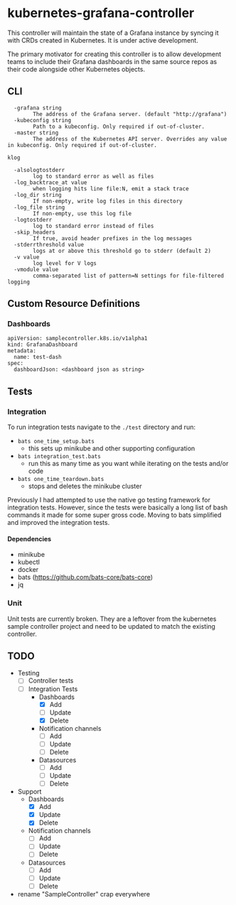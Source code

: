 # kubernetes-grafana-controller

This controller will maintain the state of a Grafana instance by syncing it with CRDs created in Kubernetes.  It is under active development.

The primary motivator for creating this controller is to allow development teams to include their Grafana dashboards in the same source repos as their code alongside other Kubernetes objects.

## CLI

```
  -grafana string
    	The address of the Grafana server. (default "http://grafana")
  -kubeconfig string
    	Path to a kubeconfig. Only required if out-of-cluster.
  -master string
    	The address of the Kubernetes API server. Overrides any value in kubeconfig. Only required if out-of-cluster.

klog

  -alsologtostderr
    	log to standard error as well as files
  -log_backtrace_at value
    	when logging hits line file:N, emit a stack trace
  -log_dir string
    	If non-empty, write log files in this directory
  -log_file string
    	If non-empty, use this log file
  -logtostderr
    	log to standard error instead of files
  -skip_headers
    	If true, avoid header prefixes in the log messages
  -stderrthreshold value
    	logs at or above this threshold go to stderr (default 2)
  -v value
    	log level for V logs
  -vmodule value
    	comma-separated list of pattern=N settings for file-filtered logging
```

## Custom Resource Definitions

### Dashboards

```
apiVersion: samplecontroller.k8s.io/v1alpha1
kind: GrafanaDashboard
metadata:
  name: test-dash
spec:
  dashboardJson: <dashboard json as string>
```

## Tests

### Integration

To run integration tests navigate to the `./test` directory and run:

- `bats one_time_setup.bats`
  - this sets up minikube and other supporting configuration
- `bats integration_test.bats` 
  - run this as many time as you want while iterating on the tests and/or code
- `bats one_time_teardown.bats` 
  - stops and deletes the minikube cluster 

Previously I had attempted to use the native go testing framework for integration tests.  However, since the tests were basically a long list of bash commands it made for some super gross code.  Moving to bats simplified and improved the integration tests.

#### Dependencies

- minikube
- kubectl
- docker
- bats (https://github.com/bats-core/bats-core)
- jq

### Unit

Unit tests are currently broken.  They are a leftover from the kubernetes sample controller project and need to be updated to match the existing controller.

## TODO

- Testing
  - [ ] Controller tests
  - [ ] Integration Tests
    - Dashboards
      - [x] Add
      - [ ] Update
      - [x] Delete
    - Notification channels
      - [ ] Add
      - [ ] Update
      - [ ] Delete
    - Datasources
      - [ ] Add
      - [ ] Update
      - [ ] Delete
- Support
  - Dashboards
    - [x] Add
    - [x] Update
    - [x] Delete
  - Notification channels
    - [ ] Add
    - [ ] Update
    - [ ] Delete
  - Datasources
    - [ ] Add
    - [ ] Update
    - [ ] Delete
- rename "SampleController" crap everywhere